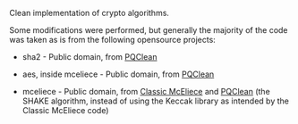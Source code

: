 Clean implementation of crypto algorithms. 

Some modifications were performed, but generally the majority of the code was taken as is from the following opensource projects:

* sha2 - Public domain, from [PQClean](https://github.com/PQClean/PQClean/tree/master)

* aes, inside mceliece - Public domain, from [PQClean](https://github.com/PQClean/PQClean/tree/master)

* mceliece - Public domain, from [Classic McEliece](https://classic.mceliece.org/impl.html) and [PQClean](https://github.com/PQClean/PQClean/tree/master) (the SHAKE algorithm, instead of using the Keccak library as intended by the Classic McEliece code)
